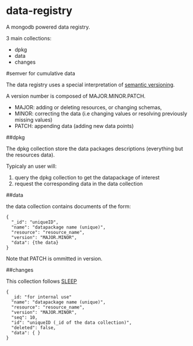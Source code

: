 data-registry
=============

A mongodb powered data registry.

3 main collections:

- dpkg
- data
- changes

#semver for cumulative data

The data registry uses a special interpretation of
[semantic versioning](http://semver.org/).

A version number is composed of MAJOR.MINOR.PATCH.

- MAJOR: adding or deleting resources, or changing schemas,
- MINOR: correcting the data (i.e changing values or resolving previously missing values)
- PATCH: appending data (adding new data points)

##dpkg

The dpkg collection store the data packages descriptions (everything but the resources data).

Typicaly an user will:

1. query the dpkg collection to get the datapackage of interest
2. request the corresponding data in the data collection


##data

the data collection contains documents of the form:

    {
      "_id": "uniqueID",
      "name": "datapackage name (unique)",
      "resource": "resource_name",
      "version": "MAJOR.MINOR",
      "data": {the data}
    }
    
Note that PATCH is ommitted in version.

##changes

This collection follows [SLEEP](http://dataprotocols.org/sleep/)

    { 
      _id: "for internal use"
      "name": "datapackage name (unique)",
      "resource": "resource_name",
      "version": "MAJOR.MINOR",
      "seq": 10, 
      "id": "uniqueID (_id of the data collection)", 
      "deleted": false, 
      "data": { } 
    }

